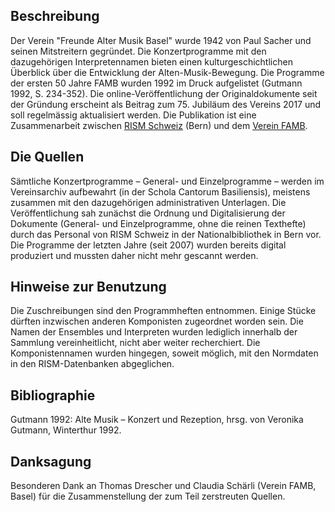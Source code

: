 ## Beschreibung
Der Verein "Freunde Alter Musik Basel" wurde 1942 von Paul Sacher und seinen Mitstreitern gegründet. Die Konzertprogramme mit den dazugehörigen Interpretennamen bieten einen kulturgeschichtlichen Überblick über die Entwicklung der Alten-Musik-Bewegung. Die Programme der ersten 50 Jahre FAMB wurden 1992 im Druck aufgelistet (Gutmann 1992, S. 234-352). Die online-Veröffentlichung der Originaldokumente seit der Gründung erscheint als Beitrag zum 75. Jubiläum des Vereins 2017 und soll regelmässig aktualisiert werden. Die Publikation ist eine Zusammenarbeit zwischen [RISM Schweiz](https://rism-ch.org) (Bern) und dem [Verein FAMB](http://www.famb.ch/).

## Die Quellen
Sämtliche Konzertprogramme – General- und Einzelprogramme – werden im Vereinsarchiv aufbewahrt (in der Schola Cantorum Basiliensis), meistens zusammen mit den dazugehörigen administrativen Unterlagen. Die Veröffentlichung sah zunächst die Ordnung und Digitalisierung der Dokumente (General- und Einzelprogramme, ohne die reinen Texthefte) durch das Personal von RISM Schweiz in der Nationalbibliothek in Bern vor. Die Programme der letzten Jahre (seit 2007) wurden bereits digital produziert und mussten daher nicht mehr gescannt werden.

## Hinweise zur Benutzung
Die Zuschreibungen sind den Programmheften entnommen. Einige Stücke dürften inzwischen anderen Komponisten zugeordnet worden sein. Die Namen der Ensembles und Interpreten wurden lediglich innerhalb der Sammlung vereinheitlicht, nicht aber weiter recherchiert. Die Komponistennamen wurden hingegen, soweit möglich, mit den Normdaten in den RISM-Datenbanken abgeglichen.

## Bibliographie
Gutmann 1992: Alte Musik – Konzert und Rezeption, hrsg. von Veronika Gutmann, Winterthur 1992.

## Danksagung
Besonderen Dank an Thomas Drescher und Claudia Schärli (Verein FAMB, Basel) für die Zusammenstellung der zum Teil zerstreuten Quellen.
